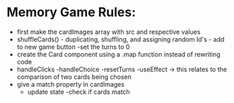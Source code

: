 # Memory Game Rules:

- first make the cardImages array with src and respective values
- shuffleCards() - duplicating, shuffling, and assigning random Id's - add to new game button
  -set the turns to 0
- create the Card component using a .map function instead of rewriting code
- handleClicks
  -handleChoice
  -resetTurns
  -useEffect -> this relates to the comparison of two cards being chosen
- give a match property in cardImages
  - update state
    -check if cards match
